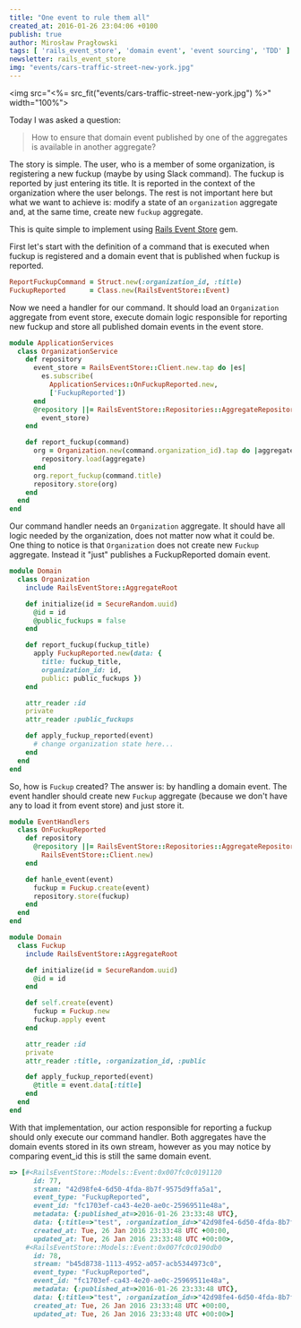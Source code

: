 ```yaml
---
title: "One event to rule them all"
created_at: 2016-01-26 23:04:06 +0100
publish: true
author: Mirosław Pragłowski
tags: [ 'rails_event_store', 'domain event', 'event sourcing', 'TDD' ]
newsletter: rails_event_store
img: "events/cars-traffic-street-new-york.jpg"
---
```


<img src="<%= src_fit("events/cars-traffic-street-new-york.jpg") %>" width="100%">

Today I was asked a question:

> How to ensure that domain event published by one of the aggregates is available in another aggregate?

The story is simple. The user, who is a member of some organization, is registering a new fuckup (maybe by using Slack command).
The fuckup is reported by just entering its title. It is reported in the context of the organization where the user belongs.
The rest is not important here but what we want to achieve is: modify a state of an `organization` aggregate and,
at the same time, create new `fuckup` aggregate.

<!-- more -->

This is quite simple to implement using [Rails Event Store](https://github.com/RailsEventStore/rails_event_store) gem.

First let's start with the definition of a command that is executed when fuckup is registered and a domain event that is published
when fuckup is reported.

```ruby
ReportFuckupCommand = Struct.new(:organization_id, :title)
FuckupReported      = Class.new(RailsEventStore::Event)
```

Now we need a handler for our command. It should load an `Organization` aggregate from event store, execute domain logic responsible for reporting
new fuckup and store all published domain events in the event store.

```ruby
module ApplicationServices
  class OrganizationService
    def repository
      event_store = RailsEventStore::Client.new.tap do |es|
        es.subscribe(
          ApplicationServices::OnFuckupReported.new,
          ['FuckupReported'])
      end
      @repository ||= RailsEventStore::Repositories::AggregateRepository.new(
        event_store)
    end

    def report_fuckup(command)
      org = Organization.new(command.organization_id).tap do |aggregate|
        repository.load(aggregate)
      end
      org.report_fuckup(command.title)
      repository.store(org)
    end
  end
end
```

Our command handler needs an `Organization` aggregate. It should have all logic needed by the organization, does not matter now what it could be.
One thing to notice is that `Organization` does not create new `Fuckup` aggregate. Instead it "just" publishes a FuckupReported domain event.

```ruby
module Domain
  class Organization
    include RailsEventStore::AggregateRoot

    def initialize(id = SecureRandom.uuid)
      @id = id
      @public_fuckups = false
    end

    def report_fuckup(fuckup_title)
      apply FuckupReported.new(data: {
        title: fuckup_title,
        organization_id: id,
        public: public_fuckups })
    end

    attr_reader :id
    private
    attr_reader :public_fuckups

    def apply_fuckup_reported(event)
      # change organization state here...
    end
  end
end
```

So, how is `Fuckup` created? The answer is: by handling a domain event. The event handler should create new `Fuckup` aggregate (because we don't have any to load it from event store) and just store it.

```ruby
module EventHandlers
  class OnFuckupReported
    def repository
      @repository ||= RailsEventStore::Repositories::AggregateRepository.new(
        RailsEventStore::Client.new)
    end

    def hanle_event(event)
      fuckup = Fuckup.create(event)
      repository.store(fuckup)
    end
  end
end

module Domain
  class Fuckup
    include RailsEventStore::AggregateRoot

    def initialize(id = SecureRandom.uuid)
      @id = id
    end

    def self.create(event)
      fuckup = Fuckup.new
      fuckup.apply event
    end

    attr_reader :id
    private
    attr_reader :title, :organization_id, :public

    def apply_fuckup_reported(event)
      @title = event.data[:title]
    end
  end
end
```

With that implementation, our action responsible for reporting a fuckup should only execute our command handler.
Both aggregates have the domain events stored in its own stream, however as you may notice by comparing event_id
this is still the same domain event.

```ruby
=> [#<RailsEventStore::Models::Event:0x007fc0c0191120
      id: 77,
      stream: "42d98fe4-6d50-4fda-8b7f-9575d9ffa5a1",
      event_type: "FuckupReported",
      event_id: "fc1703ef-ca43-4e20-ae0c-25969511e48a",
      metadata: {:published_at=>2016-01-26 23:33:48 UTC},
      data: {:title=>"test", :organization_id=>"42d98fe4-6d50-4fda-8b7f-9575d9ffa5a1", :public=>false},
      created_at: Tue, 26 Jan 2016 23:33:48 UTC +00:00,
      updated_at: Tue, 26 Jan 2016 23:33:48 UTC +00:00>,
    #<RailsEventStore::Models::Event:0x007fc0c0190db0
      id: 78,
      stream: "b45d8738-1113-4952-a057-acb5344973c0",
      event_type: "FuckupReported",
      event_id: "fc1703ef-ca43-4e20-ae0c-25969511e48a",
      metadata: {:published_at=>2016-01-26 23:33:48 UTC},
      data: {:title=>"test", :organization_id=>"42d98fe4-6d50-4fda-8b7f-9575d9ffa5a1", :public=>false},
      created_at: Tue, 26 Jan 2016 23:33:48 UTC +00:00,
      updated_at: Tue, 26 Jan 2016 23:33:48 UTC +00:00>]
```